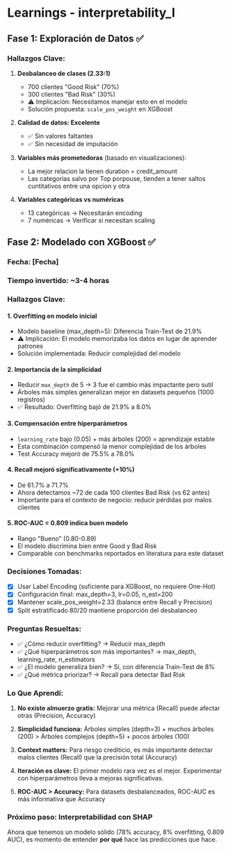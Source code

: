 # Learnings - interpretability_I

## Fase 1: Exploración de Datos ✅

### Hallazgos Clave:

1. **Desbalanceo de clases (2.33:1)**
   - 700 clientes "Good Risk" (70%)
   - 300 clientes "Bad Risk" (30%)
   - ⚠️ Implicación: Necesitamos manejar esto en el modelo
   - Solución propuesta: `scale_pos_weight` en XGBoost

2. **Calidad de datos: Excelente**
   - ✅ Sin valores faltantes
   - ✅ Sin necesidad de imputación

3. **Variables más prometedoras** (basado en visualizaciones):
   - La mejor relacion la tienen duration = credit_amount
   - Las categorias salvo por Top porpouse, tienden a tener saltos cuntitativos entre una opcion y otra

4. **Variables categóricas vs numéricas**
   - 13 categóricas → Necesitarán encoding
   - 7 numéricas → Verificar si necesitan scaling


## Fase 2: Modelado con XGBoost ✅

### Fecha: [Fecha]
### Tiempo invertido: ~3-4 horas

### Hallazgos Clave:

#### 1. **Overfitting en modelo inicial**
   - Modelo baseline (max_depth=5): Diferencia Train-Test de 21.9%
   - ⚠️ Implicación: El modelo memorizaba los datos en lugar de aprender patrones
   - Solución implementada: Reducir complejidad del modelo

#### 2. **Importancia de la simplicidad**
   - Reducir `max_depth` de 5 → 3 fue el cambio más impactante pero sutil
   - Árboles más simples generalizan mejor en datasets pequeños (1000 registros)
   - ✅ Resultado: Overfitting bajó de 21.9% a 8.0%

#### 3. **Compensación entre hiperparámetros**
   - `learning_rate` bajo (0.05) + más árboles (200) = aprendizaje estable
   - Esta combinación compensó la menor complejidad de los árboles
   - Test Accuracy mejoró de 75.5% a 78.0%

#### 4. **Recall mejoró significativamente (+10%)**
   - De 61.7% a 71.7%
   - Ahora detectamos ~72 de cada 100 clientes Bad Risk (vs 62 antes)
   - Importante para el contexto de negocio: reducir pérdidas por malos clientes

#### 5. **ROC-AUC = 0.809 indica buen modelo**
   - Rango "Bueno" (0.80-0.89)
   - El modelo discrimina bien entre Good y Bad Risk
   - Comparable con benchmarks reportados en literatura para este dataset

### Decisiones Tomadas:

- [x] Usar Label Encoding (suficiente para XGBoost, no requiere One-Hot)
- [x] Configuración final: max_depth=3, lr=0.05, n_est=200
- [x] Mantener scale_pos_weight=2.33 (balance entre Recall y Precision)
- [x] Split estratificado 80/20 mantiene proporción del desbalanceo

### Preguntas Resueltas:

- ✅ ¿Cómo reducir overfitting? → Reducir max_depth
- ✅ ¿Qué hiperparámetros son más importantes? → max_depth, learning_rate, n_estimators
- ✅ ¿El modelo generaliza bien? → Sí, con diferencia Train-Test de 8%
- ✅ ¿Qué métrica priorizar? → Recall para detectar Bad Risk

### Lo Que Aprendí:

1. **No existe almuerzo gratis:** Mejorar una métrica (Recall) puede afectar otras (Precision, Accuracy)

2. **Simplicidad funciona:** Árboles simples (depth=3) + muchos árboles (200) > Árboles complejos (depth=5) + pocos árboles (100)

3. **Context matters:** Para riesgo crediticio, es más importante detectar malos clientes (Recall) que la precisión total (Accuracy)

4. **Iteración es clave:** El primer modelo rara vez es el mejor. Experimentar con hiperparámetros lleva a mejoras significativas.

5. **ROC-AUC > Accuracy:** Para datasets desbalanceados, ROC-AUC es más informativa que Accuracy

### Próximo paso: Interpretabilidad con SHAP

Ahora que tenemos un modelo sólido (78% accuracy, 8% overfitting, 0.809 AUC), es momento de entender **por qué** hace las predicciones que hace.